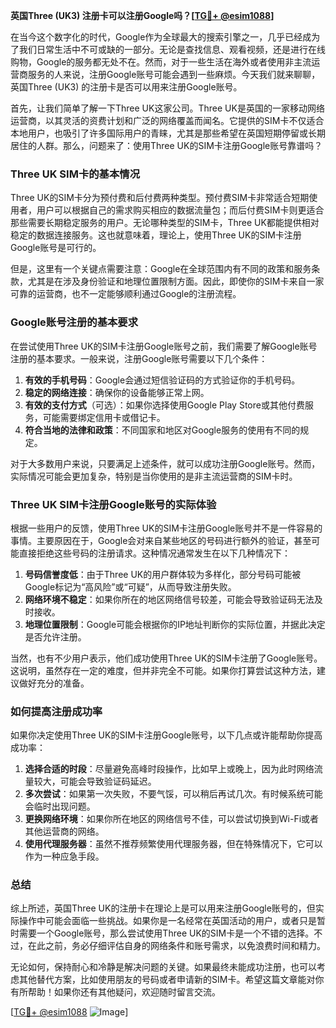 **英国Three (UK3) 注册卡可以注册Google吗？[[TG💪+ @esim1088](https://t.me/s/esim1088)]**

在当今这个数字化的时代，Google作为全球最大的搜索引擎之一，几乎已经成为了我们日常生活中不可或缺的一部分。无论是查找信息、观看视频，还是进行在线购物，Google的服务都无处不在。然而，对于一些生活在海外或者使用非主流运营商服务的人来说，注册Google账号可能会遇到一些麻烦。今天我们就来聊聊，英国Three (UK3) 的注册卡是否可以用来注册Google账号。

首先，让我们简单了解一下Three UK这家公司。Three UK是英国的一家移动网络运营商，以其灵活的资费计划和广泛的网络覆盖而闻名。它提供的SIM卡不仅适合本地用户，也吸引了许多国际用户的青睐，尤其是那些希望在英国短期停留或长期居住的人群。那么，问题来了：使用Three UK的SIM卡注册Google账号靠谱吗？

### Three UK SIM卡的基本情况

Three UK的SIM卡分为预付费和后付费两种类型。预付费SIM卡非常适合短期使用者，用户可以根据自己的需求购买相应的数据流量包；而后付费SIM卡则更适合那些需要长期稳定服务的用户。无论哪种类型的SIM卡，Three UK都能提供相对稳定的数据连接服务。这也就意味着，理论上，使用Three UK的SIM卡注册Google账号是可行的。

但是，这里有一个关键点需要注意：Google在全球范围内有不同的政策和服务条款，尤其是在涉及身份验证和地理位置限制方面。因此，即使你的SIM卡来自一家可靠的运营商，也不一定能够顺利通过Google的注册流程。

### Google账号注册的基本要求

在尝试使用Three UK的SIM卡注册Google账号之前，我们需要了解Google账号注册的基本要求。一般来说，注册Google账号需要以下几个条件：

1. **有效的手机号码**：Google会通过短信验证码的方式验证你的手机号码。
2. **稳定的网络连接**：确保你的设备能够正常上网。
3. **有效的支付方式**（可选）：如果你选择使用Google Play Store或其他付费服务，可能需要绑定信用卡或借记卡。
4. **符合当地的法律和政策**：不同国家和地区对Google服务的使用有不同的规定。

对于大多数用户来说，只要满足上述条件，就可以成功注册Google账号。然而，实际情况可能会更加复杂，特别是当你使用的是非主流运营商的SIM卡时。

### Three UK SIM卡注册Google账号的实际体验

根据一些用户的反馈，使用Three UK的SIM卡注册Google账号并不是一件容易的事情。主要原因在于，Google会对来自某些地区的号码进行额外的验证，甚至可能直接拒绝这些号码的注册请求。这种情况通常发生在以下几种情况下：

1. **号码信誉度低**：由于Three UK的用户群体较为多样化，部分号码可能被Google标记为“高风险”或“可疑”，从而导致注册失败。
2. **网络环境不稳定**：如果你所在的地区网络信号较差，可能会导致验证码无法及时接收。
3. **地理位置限制**：Google可能会根据你的IP地址判断你的实际位置，并据此决定是否允许注册。

当然，也有不少用户表示，他们成功使用Three UK的SIM卡注册了Google账号。这说明，虽然存在一定的难度，但并非完全不可能。如果你打算尝试这种方法，建议做好充分的准备。

### 如何提高注册成功率

如果你决定使用Three UK的SIM卡注册Google账号，以下几点或许能帮助你提高成功率：

1. **选择合适的时段**：尽量避免高峰时段操作，比如早上或晚上，因为此时网络流量较大，可能会导致验证码延迟。
2. **多次尝试**：如果第一次失败，不要气馁，可以稍后再试几次。有时候系统可能会临时出现问题。
3. **更换网络环境**：如果你所在地区的网络信号不佳，可以尝试切换到Wi-Fi或者其他运营商的网络。
4. **使用代理服务器**：虽然不推荐频繁使用代理服务器，但在特殊情况下，它可以作为一种应急手段。

### 总结

综上所述，英国Three UK的注册卡在理论上是可以用来注册Google账号的，但实际操作中可能会面临一些挑战。如果你是一名经常在英国活动的用户，或者只是暂时需要一个Google账号，那么尝试使用Three UK的SIM卡是一个不错的选择。不过，在此之前，务必仔细评估自身的网络条件和账号需求，以免浪费时间和精力。

无论如何，保持耐心和冷静是解决问题的关键。如果最终未能成功注册，也可以考虑其他替代方案，比如使用朋友的号码或者申请新的SIM卡。希望这篇文章能对你有所帮助！如果你还有其他疑问，欢迎随时留言交流。

[[TG💪+ @esim1088](https://t.me/s/esim1088) ![Image](https://i.postimg.cc/4NQfJmqS/Snipaste-2025-05-13-00-14-12.png)]